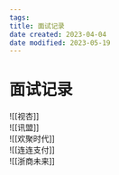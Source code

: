 ```yaml
---
tags:
title: 面试记录
date created: 2023-04-04
date modified: 2023-05-19
---
```


# 面试记录

![[视杏]]  
![[讯盟]]  
![[欢聚时代]]  
![[连连支付]]  
![[浙商未来]]
